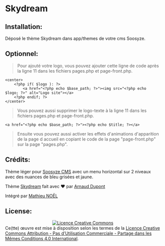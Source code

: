 

# Skydream

## Installation:
Déposé le thème Skydream dans app/themes de votre cms Soosyze.

## Optionnel:
> Pour ajouté votre logo, vous pouvez ajouter cette ligne de code après la ligne 11 dans les fichiers  pages.php et page-front.php.

    <center>
    	<?php if( $logo ): ?>
    		<a href="<?php echo $base_path; ?>"><img src="<?php echo $logo; ?>" alt="Logo site"></a>
    	<?php endif; ?>
    </center>
> Vous pouvez aussi supprimer le logo-texte à la ligne 11 dans les fichiers  pages.php et page-front.php.

    <a href="<?php echo $base_path; ?>"><?php echo $title; ?></a>
> Ensuite vous pouvez aussi activer les effets d'animations d'apparition de la page d accueil en copiant le code de la page  "page-front.php" sur la page "pages.php".



## Crédits:

Thème léger pour [Soosyze CMS](https://soosyze.com) avec un menu horizontal sur 2 niveaux avec des nuances de bleu grisées et jaune.

  

Thème [Skydream](https://www.arnaud-dupont.tk) fait avec :heart: par [Arnaud Dupont](https://www.arnaud-dupont.tech)

  

Intégré par [Mathieu NOËL](https://mathieu-noel.fr)

## License:

<center><a  rel="license"  href="http://creativecommons.org/licenses/by-nc-sa/4.0/"><img  alt="Licence Creative Commons"  style="border-width:0"  src="https://i.creativecommons.org/l/by-nc-sa/4.0/88x31.png"  /></a></center>Ce(tte) œuvre est mise à disposition selon les termes de la <a  rel="license"  href="http://creativecommons.org/licenses/by-nc-sa/4.0/">Licence Creative Commons Attribution - Pas d’Utilisation Commerciale - Partage dans les Mêmes Conditions 4.0 International</a>.